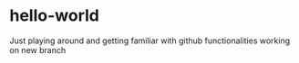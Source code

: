 # hello-world

Just playing around and getting familiar with github functionalities
working on new branch 
